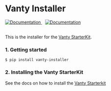 # Vanty Installer


<a href="https://docs.advantch.com/vanty-installer" style="margin-right:10px">
    <img src="https://img.shields.io/badge/vanty docs-docs.advantch.com-brightgreen.svg" alt="Documentation" />
</a>

<a href="https://docs.advantch.com/vanty-installer">
    <img src="https://img.shields.io/badge/version-0.0.7-orange.svg" alt="Documentation" />
</a>
<br>
<br>

This is the installer for the [Vanty StarterKit](https://www.advantch.com/).


### 1. Getting started

```
$ pip install vanty-installer
```

### 2. Installing the Vanty StarterKit

See the docs on how to install the [Vanty Starterkit](https://docs.advantch.com)

